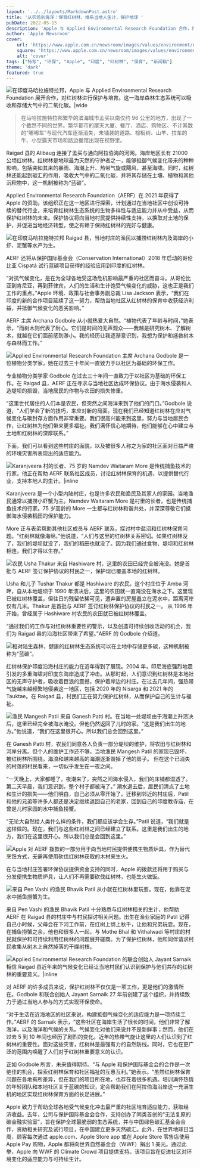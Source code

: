 ```yaml
---
layout: '../../layouts/MarkdownPost.astro'
title: '从农场到海洋：保育红树林，维系当地人生计，保护地球 '
pubDate: 2022-05-15
description: 'Apple 与 Applied Environmental Research Foundation 合作，将促进印度马哈拉施特拉邦红树林的保育工作'
author: 'Apple Newsroom'
cover:
    url: 'https://www.apple.com.cn/newsroom/images/values/environment/Apple-Earth-Day-India-mangrove-Alibaug-canoe_Full-Bleed-Image.jpg.large_2x.jpg'
    square: 'https://www.apple.com.cn/newsroom/images/values/environment/Apple-Earth-Day-India-mangrove-Alibaug-canoe_Full-Bleed-Image.jpg.large_2x.jpg'
    alt: 'cover'
tags: ["特写", "环保", "Apple", "印度", "红树林", "保育", "新闻稿"]
theme: 'dark'
featured: true
---
```


![在印度马哈拉施特拉邦，Apple 与 Applied Environmental Research Foundation 展开合作，对红树林进行保护与培育。这一海岸森林生态系统可以吸收和存储大气中的二氧化碳。|wide](https://www.apple.com.cn/newsroom/images/values/environment/Apple-Earth-Day-India-mangrove-Alibaug-canoe_Full-Bleed-Image.jpg.large_2x.jpg)

> 在马哈拉施特拉邦繁华的滨海城市孟买以南仅约 96 公里的地方，出现了一个截然不同的世界。繁华都市的摩天大厦、餐厅、酒店、购物区、不计其数的“嘟嘟车”与现代汽车逐渐消失，未铺装的道路、棕榈树、山羊、拉车的牛、小型露天市场和路边餐馆出现在视野里。

Raigad 县的 Alibaug 连接了孟买与通向阿拉伯海的河网。海岸地区长有 21000 公顷红树林。红树林是地球最为天然的守护者之一，能够抵御气候变化带来的种种影响，包括突如其来的暴雨、海潮上升、热带气旋或飓风，甚至海啸。同时，红树林还能起到碳汇的作用，吸收大气中的二氧化碳，并将其存储在土壤、植物和其他沉积物中，这一机制被称为“蓝碳”。

Applied Environmental Research Foundation（AERF）在 2021 年获得了 Apple 的资助。该组织正在这一地区进行探索，计划通过在当地社区中创设可持续的替代行业，来培育红树林生态系统的生物多样性与适应能力并从中受益，从而保护红树林的未来。保护协议将向当地村民提供持续性支持，以换取对土地的保护，并促进当地经济转型，使之有赖于保持红树林的完好与健康。 


![在印度马哈拉施特拉邦 Raigad 县，当地村庄的渔民以捕捞红树林内及海岸的小虾、泥蟹等水产为生。](https://www.apple.com.cn/newsroom/images/values/environment/Apple-Earth-Day-India-mangrove-fisherman-with-net_big_carousel.jpg.large_2x.jpg)


AERF 还将从保护国际基金会（Conservation International）2018 年启动的哥伦比亚 Cispatá 试行蓝碳项目获得的经验应用到印度的红树林。

“对抗气候变化，是在为全球各地受这场危机影响最严重的社区而奋斗。从哥伦比亚到肯尼亚，再到菲律宾，人们的生活和生计饱受气候变化的威胁，这也正是我们工作的重点。”Apple 环境、政策与社会事务副总裁 Lisa Jackson 表示，“我们在印度的新的合作项目延续了这一努力，帮助当地社区从红树林的保育中收获经济利益，并抵御气候变化的恶劣影响。”

AERF 主席 Archana Godbole 从小就热爱大自然。“植物代表了年龄与时间，”她表示，“而树木则代表了耐心。它们是时间的无声观众——我越是研究树木、了解树木，就越在它们面前感到渺小。我的经历让我逐渐意识到，我想为保护和拯救树木与森林而工作。”

![Applied Environmental Research Foundation 主席 Archana Godbole 是一位植物分类学家，她在过去三十年间一直致力于以社区为基础的环保工作。](https://www.apple.com.cn/newsroom/images/values/environment/Apple-Earth-Day-India-mangrove-Archana-Godbole_big.jpg.large_2x.jpg)


专业植物分类学家 Godbole 在过去三十年间一直致力于以社区为基础的环保工作。在 Raigad 县，AERF 正在寻求与当地社区达成环保协议。由于海水侵袭和人造堤坝的损毁，当地居民的作物与农田的损失惨重。

“这里世代居住的人们本是农民，但突然之间海洋来到了他们的门口。”Godbole 说道，“人们学会了新的技巧，来应对新的局面。现在我们已经知道红树林在应对气候变化与碳封存方面作用非常重要。我们很高兴能来到这里，努力与当地居民合作，让红树林为他们带来更多福祉。我们满怀信心地期待，他们能够在心中建立与土地和红树林的深厚联系。”

下面，我们可以看到这些村庄的面貌，以及被很多人称之为家的社区面对日益严峻的环境灾害所表现出的适应能力。

![Karanjveera 村的长者、75 岁的 Namdev Waitaram More 是传统捕鱼技术的行家。他正在帮助 AERF 联系社区成员，讨论红树林保育的机遇，以提供替代行业，支持本地人的生计。|inline](https://www.apple.com.cn/newsroom/images/values/environment/Apple-Earth-Day-India-mangrove-Namdev-Waitaram-More_inline.jpg.large_2x.jpg)

Karanjveera 是一个小型内陆村庄，也是许多农民和渔民及其家人的家园。当地渔民通常以捕捞小虾蟹为主。Namdev Waitaram More 是村里的长者，也是传统捕鱼技术的行家。75 岁高龄的 More 一生都与红树林和谐共处，并深深尊敬它们抵御海水侵袭稻田的保护能力。

More 正与表弟帮助其他社区成员与 AERF 联系，探讨村中盐沼和红树林保育问题。“红树林就像海绵。”他说道，“人们与这里的红树林关系密切。如果红树林没了，我们的堤坝就没了，我们的稻田也就没了。因为我们通过食物、堤坝和红树林相连，我们才得以生存。”

![农民 Usha Thakur 来自 Hashiware 村，这里的农田已经完全被淹没。她是首批与 AERF 签订保护协议的村民之一，保护现已覆盖本地的红树林。](https://www.apple.com.cn/newsroom/images/values/environment/Apple-Earth-Day-India-mangrove-Usha-Thakur_big.jpg.large_2x.jpg)

Usha 和儿子 Tushar Thakur 都是 Hashiware 的农民。这个村庄位于 Amba 河畔，自从本地堤坝于 1990 年溃决后，这里的农田就一直淹没在海水之下。这里现已被红树林覆盖，但往日的残留依稀可见，遭弃置的房屋矗立在泥水中，距离河岸仅有几米。Thakur 是首批与 AERF 签订红树林保护协议的村民之一。
从 1996 年开始，曾经属于 Hashiware 村农民的农田就已被红树林覆盖。

“通过我们的工作与对红树林重要性的警示，以及创造可持续创收活动的机会，我们为 Raigad 县的沿海社区带来了希望。”AERF 的 Godbole 介绍道。

![相对陆生森林，健康的红树林生态系统可以在土地中存储更多碳，这种机制被称为“蓝碳”。](https://www.apple.com.cn/newsroom/images/values/environment/Apple-Earth-Day-India-mangrove-coastline_big.jpg.large_2x.jpg)

红树林保护印度沿海村庄的能力在近年得到了展现。2004 年，印尼海底强烈地震引发的多重海啸对印度东海岸造成了冲击。从那时起，人们意识到红树林是本地社区的无声守护者，吸收着巨浪的震撼，保护着岸边的村庄。在过去几年间，强热带气旋越来越频繁地侵袭这一地区，包括 2020 年的 Nisarga 和 2021 年的 Tauktae。在 Raigad 县，村民们正在努力保护红树林，从而保护自己的生计与福祉。 

![渔民 Mangesh Patil 来自 Ganesh Patti 村。在当地一处堤坝由于海潮上升溃决后，这里已经完全被海水淹没。但他仍然返回了儿时的家。“这是我们出生的地方。”他说道，“我们在这里很开心。所以我们总会回到这里。”](https://www.apple.com.cn/newsroom/images/values/environment/Apple-Earth-Day-India-mangrove-Mangesh-Patil_big.jpg.large_2x.jpg)

在 Ganesh Patti 村，农民们同意各人负责一部分堤坝的维护，将农田与红树林和河岸分离。但个人的维护工作还不够。当地渔民 Mangesh Patil 的家现已毁坏，被红树林所围绕。海浪和越来越高的海潮逐渐毁掉了他的房子。
但在这个已消失的村落的村民看来，一切似乎发生在一夜之间。

“一天晚上，大家都睡了，夜潮来了，突然之间海水侵入，我们的床铺都湿透了。第二天早晨，我们意识到，整个村子都被淹了。”
潮水退去后，居民们清点了土地和生计的损失——他们明白，自己必须从零开始了。迁移到邻近的村庄后，Patil 和他的兄弟等许多人都还是决定继续返回自己的老家，回到自己的印度教寺庙，在曾是儿时家园的水中捕鱼捞蟹。

“无论大自然给人类什么样的条件，我们都应该学会生存。”Patil 说道，“我们就是这样做的。现在，我们与这些红树林之间已经建立了联系。这里是我们出生的地方，我们在这里很开心。所以我们总是会回到这里。”

![Apple 对 AERF 拨款的一部分用于向当地村民提供便携生物质炉具，作为替代烹饪方式，无需再使用砍伐红树林获取的木材来生火。](https://www.apple.com.cn/newsroom/images/values/environment/Apple-Earth-Day-India-mangrove-bio-stove_big.jpg.large_2x.jpg)

在与当地村庄签署环保协议提供资金支持的同时，Apple 的拨款还将用于购买与分发便携生物质炉具，让人们不再需要砍伐红树林，也能生火做饭。

![来自 Pen Vashi 的渔民 Bhavik Patil 从小就在红树林里玩耍。现在，他靠在泥水中捕鱼捞蟹为生。](https://www.apple.com.cn/newsroom/images/values/environment/Apple-Earth-Day-India-mangrove-Bhavik-Patil_big.jpg.large_2x.jpg)


来自 Pen Vashi 的渔民 Bhavik Patil 十分熟悉与红树林相关的生计，他帮助 AERF 在 Raigad 县的村庄中与村民探讨相关问题。出生在渔业家庭的 Patil 记得自己小时候，父母会在下河工作前，在红树上绑上秋千，让他和兄弟玩耍。现在，在捕鱼捞蟹之余，他也和很多人一起，与 Mothe Bhal 和 Vithalwadi 等村庄的村民就保护和可持续利用红树林的问题展开磋商。为了保护红树林，他和同伴请求村民收集从树木上自然掉落的干燥树枝。 


![Applied Environmental Research Foundation 的联合创始人 Jayant Sarnaik 相信 Raigad 县近年来的气候变化已经让当地村民们认识到保护与他们共存的红树林的重要意义。|inline](https://www.apple.com.cn/newsroom/images/values/environment/Apple-Earth-Day-India-mangrove-Jayant-Sarnaik_inline.jpg.large_2x.jpg)

对 AERF 的许多成员来说，保护红树林不仅仅是一项工作，更是他们的激情所在。Godbole 和联合创始人 Jayant Sarnaik 27 年前创建了这个组织，并持续致力于通过当地人参与的方式实现环保使命。

“对于生活在近海地区的社区来说，构建抵御气候变化的适应能力是一项持续工作。”AERF 的 Sarnaik 表示，“这些社区在海岸生活了很长的时间，他们非常了解海洋，以及海洋和气候的关系。气候变化对他们来说并不是新鲜事；然而，他们在过去 5 到 10 年间也经历了剧烈的变化。近年的热带气旋让这里的人们认识到了红树林的重要性。面对这些灾害，红树林是最强有力的自然防线。同时，它也在更广泛的范围内唤醒了人们对于红树林重要意义的认识。

正如 Godbole 所言，未来值得期待。“与 Apple 和保护国际基金会的合作是一次绝佳的机会，探索红树林保育和社区福祉的互惠互利。”她表示。“虽然红树林保育问题在各地有所差异，但在我们的项目所在地，也存在着很多机遇。培训满怀热情的年轻团队和本地社区关于蓝碳的知识，定会帮助我们在阿拉伯海沿岸这一充满生机的地区实现红树林保育方面的长足进展。”

Apple 致力于帮助全球各地受气候变化冲击最严重的社区培育适应能力，获取经济收益。去年，公司与保护国际基金会合作，支持创办了同类首创的“无法复原的碳金融实验室”，旨在保护全球最脆弱的生态系统，并与中国绿色碳汇基金会合作，资助相关研究及试行项目，在中国建立更多天然碳汇。此外，在世界地球日当周，顾客每次通过 apple.com、Apple Store app 或在 Apple Store 零售店使用 Apple Pay 购物，Apple 都将向世界自然基金会（WWF）捐出 1 美元。通过此举，Apple 向 WWF 的 Climate Crowd 项目提供支持。该项目旨在促进社区对环境变化的适应能力与可持续生计。
